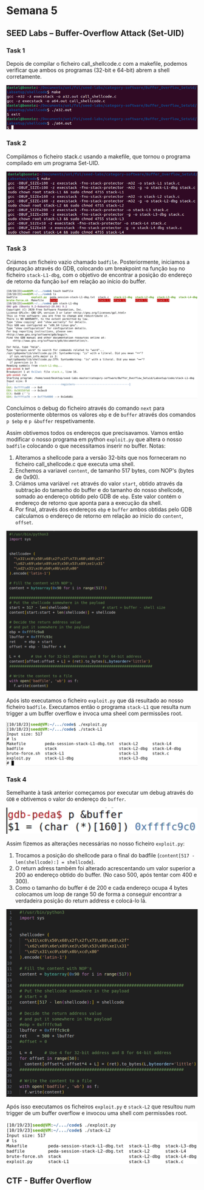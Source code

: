 # Semana 5

## SEED Labs – Buffer-Overflow Attack (Set-UID)

### Task 1

Depois de compilar o ficheiro call_shellcode.c com a makefile, podemos verificar que ambos os programas (32-bit e 64-bit) abrem a shell corretamente.

![image](assets/s5i1.png)

### Task 2

Compilámos o ficheiro stack.c usando a makefile, que tornou o programa compilado em um programa Set-UID.

![image](assets/s5i2.png)

### Task 3

Criámos um ficheiro vazio chamado ```badfile```. Posteriormente, iniciamos a depuração através do GDB, colocando um breakpoint na função ```bop``` no ficheiro ```stack-L1-dbg```, com o objetivo de encontrar a posição do endereço de retorno da função ```bof``` em relação ao início do buffer.

![image](assets/s5i3.png)

Concluímos o debug do ficheiro através do comando ```next``` para posteriormente obtermos os valores ```ebp``` e de ```buffer``` através dos comandos ```p $ebp``` e ```p &buffer``` respetivamente.



Assim obtivemos todos os endereços que precisavamos. Vamos então modificar o nosso programa em python ```exploit.py``` que altera o nosso ```badfile``` colocando o que necessitamos inserir no buffer. 
Notas: <br>
1. Alteramos a shellcode para a versão 32-bits que nos forneceram no ficheiro call_shellcode.c que executa uma shell.
2. Enchemos a variavel ```content```, de tamanho 517 bytes, com NOP's (bytes de 0x90).
3. Criámos uma variável ```ret``` através do valor ```start```, obtido através da subtração do tamanho do buffer e do tamanho do nosso shellcode, somado ao endereço obtido pelo GDB de ```ebp```. Este valor contém o endereço de retorno que aponta para a execução da shell.
4. Por final, através dos endereços ```ebp``` e ```buffer``` ambos obtidas pelo GDB calculamos o endereço de retorno em relação ao inicio do ```content```, ```offset```.

![image](assets/s5i5.png)

Após isto executamos o ficheiro ```exploit.py``` que dá resultado ao nosso ficheiro ```badfile```. Executamos então o programa ```stack-L1``` que resulta num trigger a um buffer overflow e invoca uma sheel com permissões root. 

![image](assets/s5i6.png)

### Task 4

Semelhante à task anterior começamos por executar um debug através do ```GDB``` e obtivemos o valor do endereço do ```buffer```.

![image](assets/s5i9.png)

Assim fizemos as alterações necessárias no nosso ficheiro ```exploit.py```: <br>
1. Trocamos a posição do shellcode para o final do badfile (```content[517 - len(shellcode):] = shellcode```).
2. O return adress também foi alterado acrescentando um valor superior a 200 ao endereço obtido do buffer. (No caso 500, após tentar com 400 e 300).
3. Como o tamanho do buffer é de 200 e cada endereço ocupa 4 bytes colocamos um loop de range 50 de forma a conseguir encontrar a verdadeira posição do return address e colocá-lo lá.

![image](assets/s5i7.png)

Após isso executamos os ficheiros ```exploit.py``` e ```stack-L2``` que resultou num trigger de um buffer overflow e invocou uma shell com permissões root.

![image](assets/s5i8.png)

## CTF - Buffer Overflow
